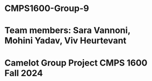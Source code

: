 # CMPS1600-Group-9
# Team members: Sara Vannoni, Mohini Yadav, Viv Heurtevant
# Camelot Group Project CMPS 1600 Fall 2024
